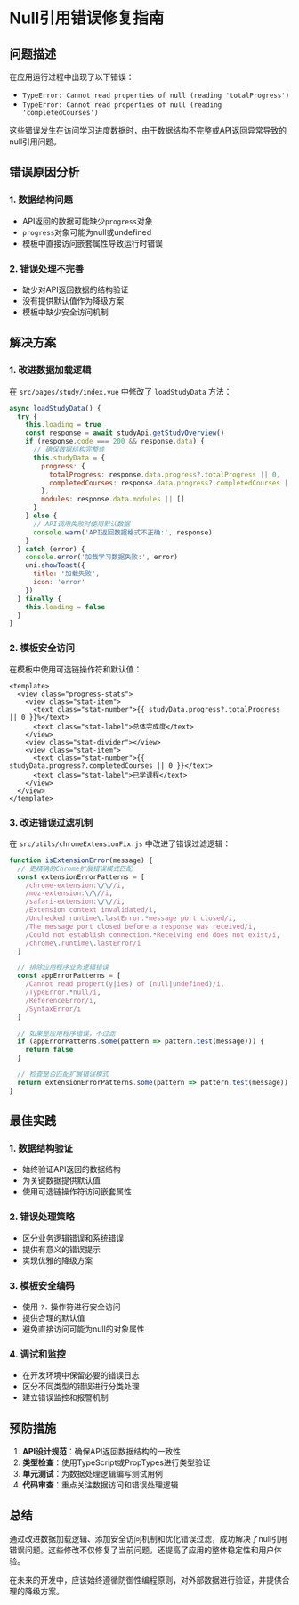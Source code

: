 # Null引用错误修复指南

## 问题描述

在应用运行过程中出现了以下错误：
- `TypeError: Cannot read properties of null (reading 'totalProgress')`
- `TypeError: Cannot read properties of null (reading 'completedCourses')`

这些错误发生在访问学习进度数据时，由于数据结构不完整或API返回异常导致的null引用问题。

## 错误原因分析

### 1. 数据结构问题
- API返回的数据可能缺少`progress`对象
- `progress`对象可能为null或undefined
- 模板中直接访问嵌套属性导致运行时错误

### 2. 错误处理不完善
- 缺少对API返回数据的结构验证
- 没有提供默认值作为降级方案
- 模板中缺少安全访问机制

## 解决方案

### 1. 改进数据加载逻辑

在 `src/pages/study/index.vue` 中修改了 `loadStudyData` 方法：

```javascript
async loadStudyData() {
  try {
    this.loading = true
    const response = await studyApi.getStudyOverview()
    if (response.code === 200 && response.data) {
      // 确保数据结构完整性
      this.studyData = {
        progress: {
          totalProgress: response.data.progress?.totalProgress || 0,
          completedCourses: response.data.progress?.completedCourses || 0
        },
        modules: response.data.modules || []
      }
    } else {
      // API调用失败时使用默认数据
      console.warn('API返回数据格式不正确:', response)
    }
  } catch (error) {
    console.error('加载学习数据失败:', error)
    uni.showToast({
      title: '加载失败',
      icon: 'error'
    })
  } finally {
    this.loading = false
  }
}
```

### 2. 模板安全访问

在模板中使用可选链操作符和默认值：

```vue
<template>
  <view class="progress-stats">
    <view class="stat-item">
      <text class="stat-number">{{ studyData.progress?.totalProgress || 0 }}%</text>
      <text class="stat-label">总体完成度</text>
    </view>
    <view class="stat-divider"></view>
    <view class="stat-item">
      <text class="stat-number">{{ studyData.progress?.completedCourses || 0 }}</text>
      <text class="stat-label">已学课程</text>
    </view>
  </view>
</template>
```

### 3. 改进错误过滤机制

在 `src/utils/chromeExtensionFix.js` 中改进了错误过滤逻辑：

```javascript
function isExtensionError(message) {
  // 更精确的Chrome扩展错误模式匹配
  const extensionErrorPatterns = [
    /chrome-extension:\/\//i,
    /moz-extension:\/\//i,
    /safari-extension:\/\//i,
    /Extension context invalidated/i,
    /Unchecked runtime\.lastError.*message port closed/i,
    /The message port closed before a response was received/i,
    /Could not establish connection.*Receiving end does not exist/i,
    /chrome\.runtime\.lastError/i
  ]

  // 排除应用程序业务逻辑错误
  const appErrorPatterns = [
    /Cannot read propert(y|ies) of (null|undefined)/i,
    /TypeError.*null/i,
    /ReferenceError/i,
    /SyntaxError/i
  ]

  // 如果是应用程序错误，不过滤
  if (appErrorPatterns.some(pattern => pattern.test(message))) {
    return false
  }

  // 检查是否匹配扩展错误模式
  return extensionErrorPatterns.some(pattern => pattern.test(message))
}
```

## 最佳实践

### 1. 数据结构验证
- 始终验证API返回的数据结构
- 为关键数据提供默认值
- 使用可选链操作符访问嵌套属性

### 2. 错误处理策略
- 区分业务逻辑错误和系统错误
- 提供有意义的错误提示
- 实现优雅的降级方案

### 3. 模板安全编码
- 使用 `?.` 操作符进行安全访问
- 提供合理的默认值
- 避免直接访问可能为null的对象属性

### 4. 调试和监控
- 在开发环境中保留必要的错误日志
- 区分不同类型的错误进行分类处理
- 建立错误监控和报警机制

## 预防措施

1. **API设计规范**：确保API返回数据结构的一致性
2. **类型检查**：使用TypeScript或PropTypes进行类型验证
3. **单元测试**：为数据处理逻辑编写测试用例
4. **代码审查**：重点关注数据访问和错误处理逻辑

## 总结

通过改进数据加载逻辑、添加安全访问机制和优化错误过滤，成功解决了null引用错误问题。这些修改不仅修复了当前问题，还提高了应用的整体稳定性和用户体验。

在未来的开发中，应该始终遵循防御性编程原则，对外部数据进行验证，并提供合理的降级方案。